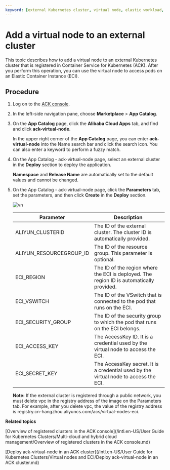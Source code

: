 ```yaml
---
keyword: [external Kubernetes cluster, virtual node, elastic workload, ack-virtual-node]
---
```


# Add a virtual node to an external cluster

This topic describes how to add a virtual node to an external Kubernetes cluster that is registered in Container Service for Kubernetes \(ACK\). After you perform this operation, you can use the virtual node to access pods on an Elastic Container Instance \(ECI\).

## Procedure

1.  Log on to the [ACK console](https://cs.console.aliyun.com).

2.  In the left-side navigation pane, choose **Marketplace** \> **App Catalog**.

3.  On the **App Catalog** page, click the **Alibaba Cloud Apps** tab, and find and click **ack-virtual-node**.

    In the upper right corner of the **App Catalog** page, you can enter **ack-virtual-node** into the Name search bar and click the search icon. You can also enter a keyword to perform a fuzzy match.

4.  On the App Catalog - ack-virtual-node page, select an external cluster in the **Deploy** section to deploy the application.

    **Namespace** and **Release Name** are automatically set to the default values and cannot be changed.

5.  On the App Catalog - ack-virtual-node page, click the **Parameters** tab, set the parameters, and then click **Create** in the **Deploy** section.

    ![vn](https://static-aliyun-doc.oss-cn-hangzhou.aliyuncs.com/assets/img/en-US/6465359951/p102320.png)

    |Parameter|Description|
    |---------|-----------|
    |ALIYUN\_CLUSTERID|The ID of the external cluster. The cluster ID is automatically provided.|
    |ALIYUN\_RESOURCEGROUP\_ID|The ID of the resource group. This parameter is optional.|
    |ECI\_REGION|The ID of the region where the ECI is deployed. The region ID is automatically provided.|
    |ECI\_VSWITCH|The ID of the VSwitch that is connected to the pod that runs on the ECI.|
    |ECI\_SECURITY\_GROUP|The ID of the security group to which the pod that runs on the ECI belongs.|
    |ECI\_ACCESS\_KEY|The AccessKey ID. It is a credential used by the virtual node to access the ECI.|
    |ECI\_SECRET\_KEY|The AccessKey secret. It is a credential used by the virtual node to access the ECI.|

    **Note:** If the external cluster is registered through a public network, you must delete vpc in the registry address of the image on the Parameters tab. For example, after you delete vpc, the value of the registry address is registry.cn-hangzhou.aliyuncs.com/acs/virtual-nodes-eci.


**Related topics**  


[Overview of registered clusters in the ACK console](/intl.en-US/User Guide for Kubernetes Clusters/Multi-cloud and hybrid cloud management/Overview of registered clusters in the ACK console.md)

[Deploy ack-virtual-node in an ACK cluster](/intl.en-US/User Guide for Kubernetes Clusters/Virtual nodes and ECI/Deploy ack-virtual-node in an ACK cluster.md)

